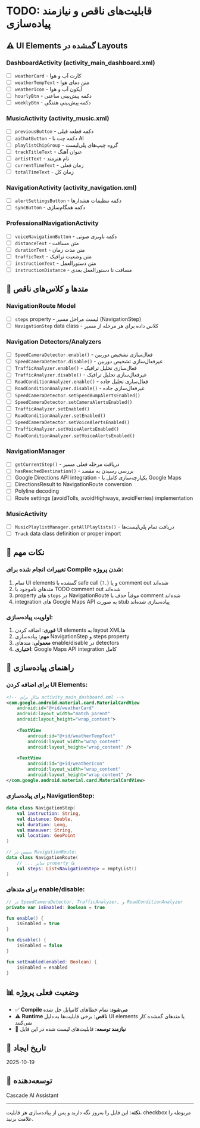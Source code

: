 # TODO: قابلیت‌های ناقص و نیازمند پیاده‌سازی

## ⚠️ UI Elements گمشده در Layouts

### DashboardActivity (activity_main_dashboard.xml)
- [ ] `weatherCard` - کارت آب و هوا
- [ ] `weatherTempText` - متن دمای هوا
- [ ] `weatherIcon` - آیکون آب و هوا
- [ ] `hourlyBtn` - دکمه پیش‌بینی ساعتی
- [ ] `weeklyBtn` - دکمه پیش‌بینی هفتگی

### MusicActivity (activity_music.xml)
- [ ] `previousButton` - دکمه قطعه قبلی
- [ ] `aiChatButton` - دکمه چت با AI
- [ ] `playlistChipGroup` - گروه چیپ‌های پلی‌لیست
- [ ] `trackTitleText` - عنوان آهنگ
- [ ] `artistText` - نام هنرمند
- [ ] `currentTimeText` - زمان فعلی
- [ ] `totalTimeText` - زمان کل

### NavigationActivity (activity_navigation.xml)
- [ ] `alertSettingsButton` - دکمه تنظیمات هشدارها
- [ ] `syncButton` - دکمه همگام‌سازی

### ProfessionalNavigationActivity
- [ ] `voiceNavigationButton` - دکمه ناوبری صوتی
- [ ] `distanceText` - متن مسافت
- [ ] `durationText` - متن مدت زمان
- [ ] `trafficText` - متن وضعیت ترافیک
- [ ] `instructionText` - متن دستورالعمل
- [ ] `instructionDistance` - مسافت تا دستورالعمل بعدی

## 🔧 متدها و کلاس‌های ناقص

### NavigationRoute Model
- [ ] `steps` property - لیست مراحل مسیر (NavigationStep)
- [ ] `NavigationStep` data class - کلاس داده برای هر مرحله از مسیر

### Navigation Detectors/Analyzers
- [ ] `SpeedCameraDetector.enable()` - فعال‌سازی تشخیص دوربین
- [ ] `SpeedCameraDetector.disable()` - غیرفعال‌سازی تشخیص دوربین
- [ ] `TrafficAnalyzer.enable()` - فعال‌سازی تحلیل ترافیک
- [ ] `TrafficAnalyzer.disable()` - غیرفعال‌سازی تحلیل ترافیک
- [ ] `RoadConditionAnalyzer.enable()` - فعال‌سازی تحلیل جاده
- [ ] `RoadConditionAnalyzer.disable()` - غیرفعال‌سازی جاده
- [ ] `SpeedCameraDetector.setSpeedBumpAlertsEnabled()`
- [ ] `SpeedCameraDetector.setCameraAlertsEnabled()`
- [ ] `TrafficAnalyzer.setEnabled()`
- [ ] `RoadConditionAnalyzer.setEnabled()`
- [ ] `SpeedCameraDetector.setVoiceAlertsEnabled()`
- [ ] `TrafficAnalyzer.setVoiceAlertsEnabled()`
- [ ] `RoadConditionAnalyzer.setVoiceAlertsEnabled()`

### NavigationManager
- [ ] `getCurrentStep()` - دریافت مرحله فعلی مسیر
- [ ] `hasReachedDestination()` - بررسی رسیدن به مقصد
- [ ] Google Directions API integration - یکپارچه‌سازی کامل با Google Maps
- [ ] DirectionsResult to NavigationRoute conversion
- [ ] Polyline decoding
- [ ] Route settings (avoidTolls, avoidHighways, avoidFerries) implementation

### MusicActivity
- [ ] `MusicPlaylistManager.getAllPlaylists()` - دریافت تمام پلی‌لیست‌ها
- [ ] `Track` data class definition or proper import

## 📝 نکات مهم

### تغییرات انجام شده برای Compile شدن پروژه:
1. تمام UI elements گمشده با safe call (`?.`) و یا comment out شده‌اند
2. متدهای ناموجود با TODO comment out شده‌اند
3. property های `steps` در NavigationRoute موقتاً حذف یا comment شده‌اند
4. integration های Google Maps API به صورت stub پیاده‌سازی شده‌اند

### اولویت پیاده‌سازی:
1. **فوری**: اضافه کردن UI elements به layout XMLها
2. **مهم**: پیاده‌سازی NavigationStep و steps property
3. **معمولی**: متدهای enable/disable در detectors
4. **اختیاری**: Google Maps API integration کامل

## 🚀 راهنمای پیاده‌سازی

### برای اضافه کردن UI Elements:
```xml
<!-- مثال برای activity_main_dashboard.xml -->
<com.google.android.material.card.MaterialCardView
    android:id="@+id/weatherCard"
    android:layout_width="match_parent"
    android:layout_height="wrap_content">
    
    <TextView
        android:id="@+id/weatherTempText"
        android:layout_width="wrap_content"
        android:layout_height="wrap_content" />
        
    <TextView
        android:id="@+id/weatherIcon"
        android:layout_width="wrap_content"
        android:layout_height="wrap_content" />
</com.google.android.material.card.MaterialCardView>
```

### برای پیاده‌سازی NavigationStep:
```kotlin
data class NavigationStep(
    val instruction: String,
    val distance: Double,
    val duration: Long,
    val maneuver: String,
    val location: GeoPoint
)

// سپس در NavigationRoute:
data class NavigationRoute(
    // ... سایر property ها
    val steps: List<NavigationStep> = emptyList()
)
```

### برای متدهای enable/disable:
```kotlin
// در SpeedCameraDetector, TrafficAnalyzer, و RoadConditionAnalyzer
private var isEnabled: Boolean = true

fun enable() {
    isEnabled = true
}

fun disable() {
    isEnabled = false
}

fun setEnabled(enabled: Boolean) {
    isEnabled = enabled
}
```

## 📊 وضعیت فعلی پروژه
- ✅ **Compile می‌شود**: تمام خطاهای کامپایل حل شده
- ⚠️ **Runtime ناقص**: برخی قابلیت‌ها به دلیل UI elements یا متدهای گمشده کار نمی‌کنند
- 📝 **نیازمند توسعه**: قابلیت‌های لیست شده در این فایل

## 📅 تاریخ ایجاد
2025-10-19

## 👤 توسعه‌دهنده
Cascade AI Assistant

---
**نکته**: این فایل را به‌روز نگه دارید و پس از پیاده‌سازی هر قابلیت، checkbox مربوطه را علامت بزنید.
